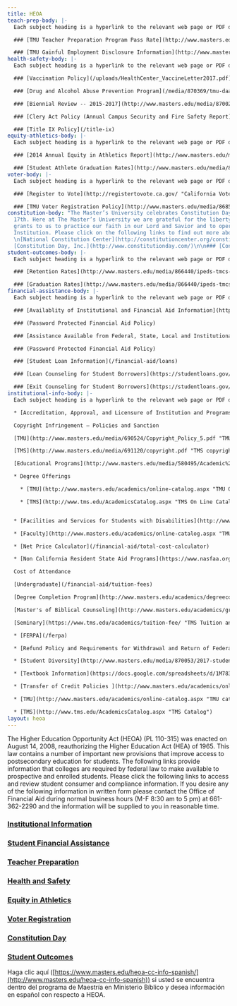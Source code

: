 ```yaml
---
title: HEOA
teach-prep-body: |-
  Each subject heading is a hyperlink to the relevant web page or PDF document. Please click subject heading to access consumer information. Certain links are password protected. If you require access to password protected links please request username and passwords from your departments Vice President.

  ### [TMU Teacher Preparation Program Pass Rate](http://www.masters.edu/media/870054/titleii-2014-15-annualrpt.pdf "Annual Report Card 2016")

  ### [TMU Gainful Employment Disclosure Information](http://www.masters.edu/media/870057/131206-gedt-2017.html "TMU Gainful Employment")
health-safety-body: |-
  Each subject heading is a hyperlink to the relevant web page or PDF document. Please click subject heading to access consumer information.

  ### [Vaccination Policy](/uploads/HealthCenter_VaccineLetter2017.pdf)

  ### [Drug and Alcohol Abuse Prevention Program](/media/870369/tmu-daapp-2017-2018-4.pdf)

  ### [Biennial Review -- 2015-2017](http://www.masters.edu/media/870023/2015-17-biennial-report.pdf "2015-17 Biennial Report.pdf (1)")

  ### [Clery Act Policy (Annual Campus Security and Fire Safety Report)](/campus-safety)

  ### [Title IX Policy](/title-ix)
equity-athletics-body: |-
  Each subject heading is a hyperlink to the relevant web page or PDF document. Please click subject heading to access consumer information.

  ### [2014 Annual Equity in Athletics Report](http://www.masters.edu/media/866437/eada_data-2014.pdf "2014 EADA")

  ### [Student Athlete Graduation Rates](http://www.masters.edu/media/866439/ftf-athlete-grad-rates-2005-08-cohorts-male-and-female-sep-14-15.pdf "2015 Athletic Grad Rates")
voter-body: |-
  Each subject heading is a hyperlink to the relevant web page or PDF document. Please click subject heading to access consumer information.

  ### [Register to Vote](http://registertovote.ca.gov/ "California Voter Registration")

  ### [TMU Voter Registration Policy](http://www.masters.edu/media/868519/student-voter-registration-policy.pdf "Student Voter Registration Policy.pdf")
constitution-body: "The Master’s University celebrates Constitution Day every Sept.
  17th. Here at The Master’s University we are grateful for the liberty the Constitution
  grants to us to practice our faith in our Lord and Savior and to operate as a Christian
  Institution. Please click on the following links to find out more about our Constitution.\n\n###
  \n[National Constitution Center](http://constitutioncenter.org/constitutionday/)\n\n###
  [Constitution Day, Inc.](http://www.constitutionday.com/)\n\n### [Constitution Facts](http://constitutionday.cc/)"
student-outcomes-body: |-
  Each subject heading is a hyperlink to the relevant web page or PDF document. Please click subject heading to access consumer information.

  ### [Retention Rates](http://www.masters.edu/media/866440/ipeds-tmcs-institution-profile-2013-14.pdf "2015 Student Outcomes Grad and Retention")

  ### [Graduation Rates](http://www.masters.edu/media/866440/ipeds-tmcs-institution-profile-2013-14.pdf "2015 Student Outcomes Grad and Retention")
financial-assistance-body: |-
  Each subject heading is a hyperlink to the relevant web page or PDF document. Please click subject heading to access consumer information. Certain links on this site are password protected. If you require access to password protected links please request username and passwords from your departments Vice President.

  ### [Availablity of Institutional and Financial Aid Information](http://www.masters.edu/academics/online-catalog.aspx "TMC On Line Catalog")

  ### (Password Protected Financial Aid Policy)

  ### [Assistance Available from Federal, State, Local and Institutional Programs](http://www.masters.edu/academics/online-catalog.aspx "TMC On line Catalog")

  ### (Password Protected Financial Aid Policy)

  ### [Student Loan Information](/financial-aid/loans)

  ### [Loan Counseling for Student Borrowers](https://studentloans.gov/myDirectLoan/index.action "Studentloans.gov")

  ### [Exit Counseling for Student Borrowers](https://studentloans.gov/myDirectLoan/index.action "studentloans.gov")
institutional-info-body: |-
  Each subject heading is a hyperlink to the relevant web page or PDF document. Please click subject heading to access consumer information. If you desire any of the following information in written form please contact the Office of Financial Aid during normal business hours (M-F 8:30 am to 5 pm) at 661-362-2290 and the information will be supplied to you in reasonable time. (Complaint Notice: TMU provides the following link in order to comply with federal regulations that require us to provide students and prospective students with contact information for filing complaints with state officials that handle any student complaints. [http://www.bppe.ca.gov/enforcement/complaint.shtml](http://www.bppe.ca.gov/enforcement/complaint.shtml))

  * [Accreditation, Approval, and Licensure of Institution and Programs](http://www.masters.edu/media/870056/accreditation-information-2017.pdf "Accreditation Information 2017")

  Copyright Infringement – Policies and Sanction

  [TMU](http://www.masters.edu/media/690524/Copyright_Policy_5.pdf "TMU copyright")

  [TMS](http://www.masters.edu/media/691120/copyright.pdf "TMS copyright")

  [Educational Programs](http://www.masters.edu/media/580495/Academic%20Catalog%202013-2014.pdf "2013-14 Catalog")

  * Degree Offerings

    * [TMU](http://www.masters.edu/academics/online-catalog.aspx "TMU On line Catalog")

    * [TMS](http://www.tms.edu/AcademicsCatalog.aspx "TMS On Line Catalog")


  * [Facilities and Services for Students with Disabilities](http://www.masters.edu/academics/online-catalog.aspx "TMU On Line Catalog")

  * [Faculty](http://www.masters.edu/academics/online-catalog.aspx "TMU On Line Catalog")

  * [Net Price Calculator](/financial-aid/total-cost-calculator)

  * [Non California Resident State Aid Programs](https://www.nasfaa.org/State_Financial_Aid_Programs)

  Cost of Attendance

  [Undergraduate](/financial-aid/tuition-fees)

  [Degree Completion Program](http://www.masters.edu/academics/degreecompletion/prospective-students/tuition.aspx "DCP Tuition and Fees")

  [Master's of Biblical Counseling](http://www.masters.edu/academics/graduate/MABC#tuition)

  [Seminary](https://www.tms.edu/academics/tuition-fee/ "TMS Tuition and Fees")

  * [FERPA](/ferpa)

  * [Refund Policy and Requirements for Withdrawal and Return of Federal Financial Aid](http://www.masters.edu/academics/online-catalog.aspx "TMU On line Catalog")

  * [Student Diversity](http://www.masters.edu/media/870053/2017-student-diversity-fall-2016-tmus-enrollment-report.pdf "2017 Student Diversity - Fall 2016 TMUS Enrollment Report.pdf")

  * [Textbook Information](https://docs.google.com/spreadsheets/d/1M7831_d3lXA0KR4AeyYhCTzIh8YyaoHpeplIwSG-8XY/pubhtml)

  * [Transfer of Credit Policies ](http://www.masters.edu/academics/online-catalog.aspx "TMU catalogue")and [Articulation Agreements](/registrar)

  * [TMU](http://www.masters.edu/academics/online-catalog.aspx "TMU catalog")

  * [TMS](http://www.tms.edu/AcademicsCatalog.aspx "TMS Catalog")
layout: heoa
---
```


The Higher Education Opportunity Act (HEOA) (PL 110-315) was enacted on August 14, 2008, reauthorizing the Higher Education Act (HEA) of 1965. This law contains a number of important new provisions that improve access to postsecondary education for students. The following links provide information that colleges are required by federal law to make available to prospective and enrolled students. Please click the following links to access and review student consumer and compliance information. If you desire any of the following information in written form please contact the Office of Financial Aid during normal business hours (M-F 8:30 am to 5 pm) at 661-362-2290 and the information will be supplied to you in reasonable time.

### [Institutional Information](#modal8)

### [Student Financial Assistance](#modal1)

### [Teacher Preparation](#modal2)

### [Health and Safety](#modal3)

### [Equity in Athletics](#modal4)

### [Voter Registration](#modal5)

### [Constitution Day](#modal6)

### [Student Outcomes](#modal7)

Haga clic aquí ([https://www.masters.edu/heoa-cc-info-spanish/](http://www.masters.edu/heoa-cc-info-spanish)) si usted se encuentra dentro del programa de Maestría en Ministerio Bíblico y desea información en español con respecto a HEOA.